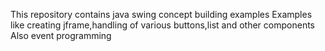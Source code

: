 This repository contains java swing concept building examples
Examples like creating jframe,handling of various buttons,list and other components
Also event programming